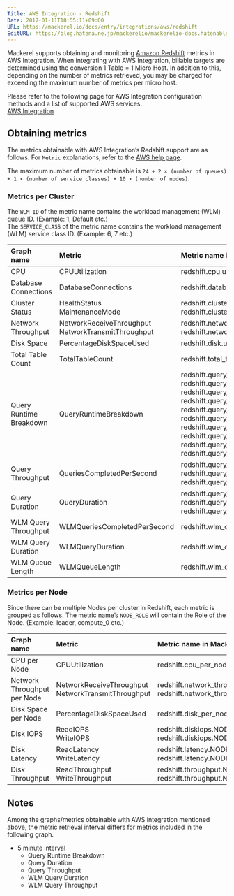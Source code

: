 ```yaml
---
Title: AWS Integration - Redshift
Date: 2017-01-11T18:55:11+09:00
URL: https://mackerel.io/docs/entry/integrations/aws/redshift
EditURL: https://blog.hatena.ne.jp/mackerelio/mackerelio-docs.hatenablog.mackerel.io/atom/entry/10328749687205767320
---
```


Mackerel supports obtaining and monitoring <a href="https://aws.amazon.com/redshift/" target="_blank">Amazon Redshift</a> metrics in AWS Integration. When integrating with AWS Integration, billable targets are determined using the conversion 1 Table = 1 Micro Host.
In addition to this, depending on the number of metrics retrieved, you may be charged for exceeding the maximum number of metrics per micro host.

Please refer to the following page for AWS Integration configuration methods and a list of supported AWS services.  <br>
<a href="https://mackerel.io/docs/entry/integrations/aws">AWS Integration</a>

## Obtaining metrics

The metrics obtainable with AWS Integration’s Redshift support are as follows. For `Metric` explanations, refer to the <a href="https://docs.aws.amazon.com/redshift/latest/mgmt/metrics-listing.html" target="_blank">AWS help page</a>.

The maximum number of metrics obtainable is `24 + 2 × (number of queues) + 1 × (number of service classes) + 10 × (number of nodes)`.

### Metrics per Cluster
The `WLM_ID` of the metric name contains the workload management (WLM) queue ID. (Example: 1, Default etc.)<br>
The `SERVICE_CLASS` of the metric name contains the workload management (WLM) service class ID. (Example: 6, 7 etc.)

|Graph name|Metric|Metric name in Mackerel|Unit|Statistics|
|:---|:---|:---|:---|:---|
|CPU|CPUUtilization|redshift.cpu.used|percentage|Average|
|Database Connections|DatabaseConnections|redshift.database_connections.used|integer|Average|
|Cluster Status|HealthStatus<br>MaintenanceMode|redshift.cluster_status.health<br>redshift.cluster_status.maintenance|integer|Average|
|Network Throughput|NetworkReceiveThroughput<br>NetworkTransmitThroughput|redshift.network_throughput.receive<br>redshift.network_throughput.transmit|bytes/sec|Average|
|Disk Space|PercentageDiskSpaceUsed|redshift.disk.used|percentage|Average|
|Total Table Count|TotalTableCount|redshift.total_table_count.count|integer|Average|
|Query Runtime Breakdown|QueryRuntimeBreakdown|redshift.query_runtime_breakdown.planning<br>redshift.query_runtime_breakdown.waiting<br>redshift.query_runtime_breakdown.executing_read<br>redshift.query_runtime_breakdown.executing_insert<br>redshift.query_runtime_breakdown.executing_delete<br>redshift.query_runtime_breakdown.executing_update<br>redshift.query_runtime_breakdown.executing_ctas<br>redshift.query_runtime_breakdown.executing_unload<br>redshift.query_runtime_breakdown.executing_copy<br>redshift.query_runtime_breakdown.commit|float|Average|
|Query Throughput|QueriesCompletedPerSecond|redshift.query_throughput.short<br>redshift.query_throughput.medium<br>redshift.query_throughput.long|float|Average|
|Query Duration|QueryDuration|redshift.query_duration.short<br>redshift.query_duration.medium<br>redshift.query_duration.long|float|Average|
|WLM Query Throughput|WLMQueriesCompletedPerSecond|redshift.wlm_query_throughput.WLM_ID|float|Average|
|WLM Query Duration|WLMQueryDuration|redshift.wlm_query_duration.WLM_ID|float|Average|
|WLM Queue Length|WLMQueueLength|redshift.wlm_queue_length.SERVICE_CLASS|integer|Average|

### Metrics per Node
Since there can be multiple Nodes per cluster in Redshift, each metric is grouped as follows. The metric name’s `NODE_ROLE` will contain the Role of the Node. (Example: leader, compute_0  etc.)

|Graph name|Metric|Metric name in Mackerel|Unit|Statistics|
|:---|:---|:---|:---|:---|
|CPU per Node|CPUUtilization|redshift.cpu_per_node.NODE_ROLE.used|percentage|Average|
|Network Throughput per Node|NetworkReceiveThroughput<br>NetworkTransmitThroughput|redshift.network_throughput_per_node.NODE_ROLE.receive<br>redshift.network_throughput_per_node.NODE_ROLE.transmit|bytes/sec|Average|
|Disk Space per Node|PercentageDiskSpaceUsed|redshift.disk_per_node.NODE_ROLE.used|percentage|Average|
|Disk IOPS|ReadIOPS<br>WriteIOPS|redshift.diskiops.NODE_ROLE.read<br>redshift.diskiops.NODE_ROLE.write|iops|Average|
|Disk Latency|ReadLatency<br>WriteLatency|redshift.latency.NODE_ROLE.read<br>redshift.latency.NODE_ROLE.write|float|Average|
|Disk Throughput|ReadThroughput<br>WriteThroughput|redshift.throughput.NODE_ROLE.read<br>redshift.throughput.NODE_ROLE.write|bytes/sec|Average|

<h2 id="notes">Notes</h2>

Among the graphs/metrics obtainable with AWS integration mentioned above, the metric retrieval interval differs for metrics included in the following graph.

- 5 minute interval
  - Query Runtime Breakdown
  - Query Duration
  - Query Throughput
  - WLM Query Duration
  - WLM Query Throughput
